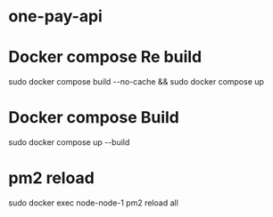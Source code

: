 # one-pay-api

# Docker compose Re build
sudo docker compose build --no-cache && sudo docker compose up

# Docker compose Build
sudo docker compose up --build

# pm2 reload
sudo docker exec node-node-1 pm2 reload all

